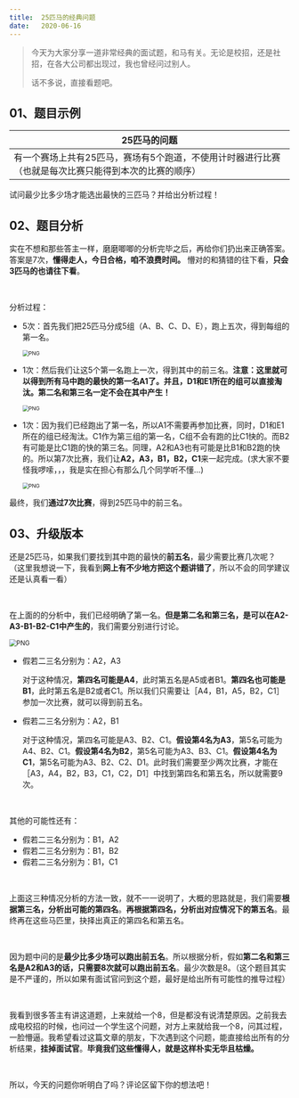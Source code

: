 ```yaml
---
title:	25匹马的经典问题
date:	2020-06-16
---
```


>今天为大家分享一道非常经典的面试题，和马有关。无论是校招，还是社招，在各大公司都出现过，我也曾经问过别人。
>
>话不多说，直接看题吧。

## 01、题目示例

| 25匹马的问题                                                 |
| ------------------------------------------------------------ |
| 有一个赛场上共有25匹马，赛场有5个跑道，不使用计时器进行比赛（也就是每次比赛只能得到本次的比赛的顺序） |

试问最少比多少场才能选出最快的三匹马？并给出分析过程！

## 02、题目分析

实在不想和那些答主一样，磨磨唧唧的分析完毕之后，再给你们扔出来正确答案。答案是7次，**懂得走人，今日合格，咱不浪费时间。** 懵对的和猜错的往下看，**只会3匹马的也请往下看**。

<br/>

分析过程：

- 5次：首先我们把25匹马分成5组（A、B、C、D、E），跑上五次，得到每组的第一名。

  <img src="./07/1.png" alt="PNG" style="zoom: 67%;" />

- 1次：然后我们让这5个第一名跑上一次，得到其中的前三名。**注意：这里就可以得到所有马中跑的最快的第一名A1了。并且，D1和E1所在的组可以直接淘汰。第二名和第三名一定不会在其中产生！**

  <img src="./07/2.png" alt="PNG" style="zoom: 67%;" />

- 1次：因为我们已经跑出了第一名，所以A1不需要再参加比赛，同时，D1和E1所在的组已经淘汰。C1作为第三组的第一名，C组不会有跑的比C1快的。而B2有可能是比C1跑的快的第三名。同理，A2和A3也有可能是比B1和B2跑的快的。所以第7次比赛，我们让**A2，A3，B1，B2，C1**来一起完成。(求大家不要怪我啰嗦，，，我是实在担心有那么几个同学听不懂...)

  <img src="./07/3.png" alt="PNG" style="zoom: 67%;" />

最终，我们**通过7次比赛**，得到25匹马中的前三名。

## 03、升级版本

还是25匹马，如果我们要找到其中跑的最快的**前五名**，最少需要比赛几次呢？（这里我想说一下，我看到**网上有不少地方把这个题讲错了**，所以不会的同学建议还是认真看一看）

<br/>

在上面的的分析中，我们已经明确了第一名。**但是第二名和第三名，是可以在A2-A3-B1-B2-C1中产生的**，我们需要分别进行讨论。

<img src="./07/4.png" alt="PNG" style="zoom: 80%;" />

- 假若二三名分别为：A2，A3

  对于这种情况，**第四名可能是A4**，此时第五名是A5或者B1。**第四名也可能是B1**，此时第五名是B2或者C1。所以我们只需要让［A4，B1，A5，B2，C1］参加一次比赛，就可以得到前五名。

- 假若二三名分别为：A2，B1

  对于这种情况，第四名可能是A3、B2、C1。**假设第4名为A3**，第5名可能为A4、B2、C1。**假设第4名为B2**，第5名可能为A3、B3、C1。**假设第4名为C1**，第5名可能为A3、B2、C2、D1。此时我们需要至少两次比赛，才能在［A3，A4，B2，B3，C1，C2，D1］中找到第四名和第五名，所以就需要9次。

<br/>

其他的可能性还有：

- 假若二三名分别为：B1，A2
- 假若二三名分别为：B1，B2
- 假若二三名分别为：B1，C1

<br/>

上面这三种情况分析的方法一致，就不一一说明了，大概的思路就是，我们需要**根据第三名，分析出可能的第四名**。**再根据第四名，分析出对应情况下的第五名**。最终再在这些马匹里，抉择出真正的第四名和第五名。

<br/>

因为题中问的是**最少比多少场可以跑出前五名**。所以根据分析，假如**第二名和第三名是A2和A3的话，只需要8次就可以跑出前五名**。最少次数是8。（这个题目其实是不严谨的，所以如果有面试官问到这个题，最好是给出所有可能性的推导过程）

<br/>

我看到很多答主有讲这道题，上来就给一个8，但是都没有说清楚原因。之前我去成电校招的时候，也问过一个学生这个问题，对方上来就给我一个8，问其过程，一脸懵逼。我希望看过这篇文章的朋友，下次遇到这个问题，能直接给出所有的分析结果，**挂掉面试官**。**毕竟我们这些懂得人，就是这样朴实无华且枯燥。**

<br/>

所以，今天的问题你听明白了吗？评论区留下你的想法吧！